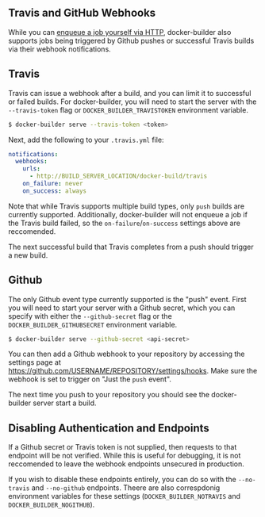 ## Travis and GitHub Webhooks

While you can
[enqueue a job yourself via HTTP](enqueueing-a-build.md),
docker-builder also supports jobs being triggered by Github pushes or
successful Travis builds via their webhook notifications.

Travis
---
Travis can issue a webhook after a build, and you can limit it to
successful or failed builds. For docker-builder, you will need to
start the server with the `--travis-token` flag or
`DOCKER_BUILDER_TRAVISTOKEN` environment variable.

```bash
$ docker-builder serve --travis-token <token>
```

Next, add the following to your `.travis.yml` file:

```yaml
notifications:
  webhooks:
    urls:
      - http://BUILD_SERVER_LOCATION/docker-build/travis
    on_failure: never
    on_success: always
```

Note that while Travis supports multiple build types, only `push`
builds are currently supported. Additionally, docker-builder will not
enqueue a job if the Travis build failed, so the
`on-failure`/`on-success` settings above are reccomended.

The next successful build that Travis completes from a push should
trigger a new build.

Github
---
The only Github event type currently supported is the "push"
event. First you will need to start your server with a Github secret,
which you can specify with either the `--github-secret` flag or the
`DOCKER_BUILDER_GITHUBSECRET` environment variable.

```bash
$ docker-builder serve --github-secret <api-secret>
```

You can then add a Github webhook to your repository by accessing the
settings page at
https://github.com/USERNAME/REPOSITORY/settings/hooks. Make sure the
webhook is set to trigger on "Just the `push` event".

The next time you push to your repository you should see the
docker-builder server start a build.

Disabling Authentication and Endpoints
---
If a Github secret or Travis token is not supplied, then requests to
that endpoint will be not verified. While this is useful for
debugging, it is not reccomended to leave the webhook endpoints
unsecured in production.

If you wish to disable these endpoints entirely, you can do so with
the `--no-travis` and `--no-github` endpoints. Theere are also
correspdonig environment variables for these settings
(`DOCKER_BUILDER_NOTRAVIS` and `DOCKER_BUILDER_NOGITHUB`).
